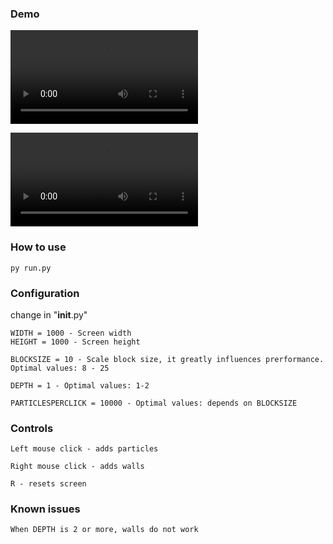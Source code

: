 
### Demo

![](https://github.com/Sekizyo/FluidSimulator/blob/bcc459f5174421ac359dfb098ebaa00560bfdec1/recources/demo1.mp4)   

![](https://github.com/Sekizyo/FluidSimulator/blob/bcc459f5174421ac359dfb098ebaa00560bfdec1/recources/demo2.mp4)   

### How to use

    py run.py
    
### Configuration

change in "__init__.py"

    WIDTH = 1000 - Screen width
    HEIGHT = 1000 - Screen height

    BLOCKSIZE = 10 - Scale block size, it greatly influences prerformance. Optimal values: 8 - 25

    DEPTH = 1 - Optimal values: 1-2 

    PARTICLESPERCLICK = 10000 - Optimal values: depends on BLOCKSIZE

### Controls

    Left mouse click - adds particles

    Right mouse click - adds walls

    R - resets screen

### Known issues

    When DEPTH is 2 or more, walls do not work